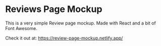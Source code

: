 # Reviews Page Mockup

This is a very simple Review page mockup. Made with React and a bit of Font Awesome.

Check it out at: https://review-page-mockup.netlify.app/
